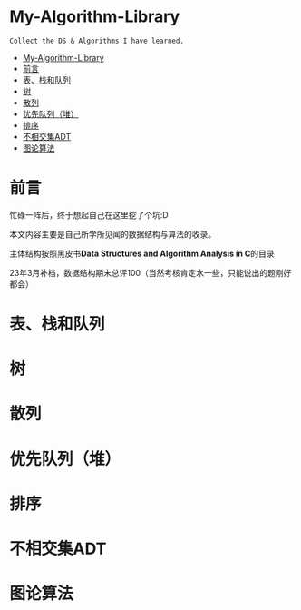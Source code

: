 # My-Algorithm-Library

    Collect the DS & Algorithms I have learned.

- [My-Algorithm-Library](#my-algorithm-library)
- [前言](#前言)
- [表、栈和队列](#表栈和队列)
- [树](#树)
- [散列](#散列)
- [优先队列（堆）](#优先队列堆)
- [排序](#排序)
- [不相交集ADT](#不相交集adt)
- [图论算法](#图论算法)


# 前言

忙碌一阵后，终于想起自己在这里挖了个坑:D

本文内容主要是自己所学所见闻的数据结构与算法的收录。

主体结构按照黑皮书**Data Structures and Algorithm Analysis in C**的目录

23年3月补档，数据结构期末总评100（当然考核肯定水一些，只能说出的题刚好都会）

# 表、栈和队列

# 树

# 散列

# 优先队列（堆）

# 排序

# 不相交集ADT

# 图论算法




